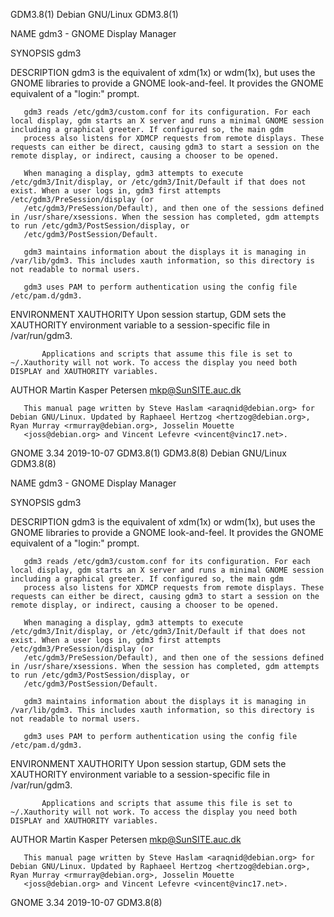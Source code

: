GDM3.8(1)                                                                                      Debian GNU/Linux                                                                                     GDM3.8(1)

NAME
       gdm3 - GNOME Display Manager

SYNOPSIS
       gdm3

DESCRIPTION
       gdm3 is the equivalent of xdm(1x) or wdm(1x), but uses the GNOME libraries to provide a GNOME look-and-feel. It provides the GNOME equivalent of a "login:" prompt.

       gdm3 reads /etc/gdm3/custom.conf for its configuration. For each local display, gdm starts an X server and runs a minimal GNOME session including a graphical greeter. If configured so, the main gdm
       process also listens for XDMCP requests from remote displays. These requests can either be direct, causing gdm3 to start a session on the remote display, or indirect, causing a chooser to be opened.

       When managing a display, gdm3 attempts to execute /etc/gdm3/Init/display, or /etc/gdm3/Init/Default if that does not exist. When a user logs in, gdm3 first attempts /etc/gdm3/PreSession/display (or
       /etc/gdm3/PreSession/Default), and then one of the sessions defined in /usr/share/xsessions. When the session has completed, gdm attempts to run /etc/gdm3/PostSession/display, or
       /etc/gdm3/PostSession/Default.

       gdm3 maintains information about the displays it is managing in /var/lib/gdm3. This includes xauth information, so this directory is not readable to normal users.

       gdm3 uses PAM to perform authentication using the config file /etc/pam.d/gdm3.

ENVIRONMENT
       XAUTHORITY
           Upon session startup, GDM sets the XAUTHORITY environment variable to a session-specific file in /var/run/gdm3.

           Applications and scripts that assume this file is set to ~/.Xauthority will not work. To access the display you need both DISPLAY and XAUTHORITY variables.

AUTHOR
       Martin Kasper Petersen <mkp@SunSITE.auc.dk>

       This manual page written by Steve Haslam <araqnid@debian.org> for Debian GNU/Linux. Updated by Raphaeel Hertzog <hertzog@debian.org>, Ryan Murray <rmurray@debian.org>, Josselin Mouette
       <joss@debian.org> and Vincent Lefevre <vincent@vinc17.net>.

GNOME 3.34                                                                                        2019-10-07                                                                                        GDM3.8(1)
GDM3.8(8)                                                                                      Debian GNU/Linux                                                                                     GDM3.8(8)

NAME
       gdm3 - GNOME Display Manager

SYNOPSIS
       gdm3

DESCRIPTION
       gdm3 is the equivalent of xdm(1x) or wdm(1x), but uses the GNOME libraries to provide a GNOME look-and-feel. It provides the GNOME equivalent of a "login:" prompt.

       gdm3 reads /etc/gdm3/custom.conf for its configuration. For each local display, gdm starts an X server and runs a minimal GNOME session including a graphical greeter. If configured so, the main gdm
       process also listens for XDMCP requests from remote displays. These requests can either be direct, causing gdm3 to start a session on the remote display, or indirect, causing a chooser to be opened.

       When managing a display, gdm3 attempts to execute /etc/gdm3/Init/display, or /etc/gdm3/Init/Default if that does not exist. When a user logs in, gdm3 first attempts /etc/gdm3/PreSession/display (or
       /etc/gdm3/PreSession/Default), and then one of the sessions defined in /usr/share/xsessions. When the session has completed, gdm attempts to run /etc/gdm3/PostSession/display, or
       /etc/gdm3/PostSession/Default.

       gdm3 maintains information about the displays it is managing in /var/lib/gdm3. This includes xauth information, so this directory is not readable to normal users.

       gdm3 uses PAM to perform authentication using the config file /etc/pam.d/gdm3.

ENVIRONMENT
       XAUTHORITY
           Upon session startup, GDM sets the XAUTHORITY environment variable to a session-specific file in /var/run/gdm3.

           Applications and scripts that assume this file is set to ~/.Xauthority will not work. To access the display you need both DISPLAY and XAUTHORITY variables.

AUTHOR
       Martin Kasper Petersen <mkp@SunSITE.auc.dk>

       This manual page written by Steve Haslam <araqnid@debian.org> for Debian GNU/Linux. Updated by Raphaeel Hertzog <hertzog@debian.org>, Ryan Murray <rmurray@debian.org>, Josselin Mouette
       <joss@debian.org> and Vincent Lefevre <vincent@vinc17.net>.

GNOME 3.34                                                                                        2019-10-07                                                                                        GDM3.8(8)
